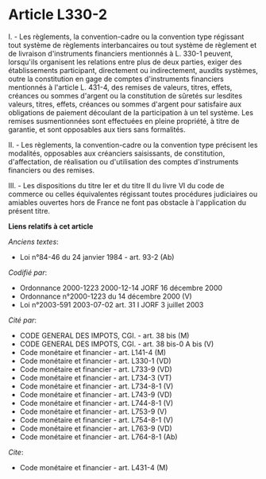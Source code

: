 # Article L330-2

I. - Les règlements, la convention-cadre ou la convention type régissant tout système de règlements interbancaires ou tout
système de règlement et de livraison d'instruments financiers mentionnés à L. 330-1 peuvent, lorsqu'ils organisent les
relations entre plus de deux parties, exiger des établissements participant, directement ou indirectement, auxdits systèmes,
outre la constitution en gage de comptes d'instruments financiers mentionnés à l'article L. 431-4, des remises de valeurs,
titres, effets, créances ou sommes d'argent ou la constitution de sûretés sur lesdites valeurs, titres, effets, créances ou
sommes d'argent pour satisfaire aux obligations de paiement découlant de la participation à un tel système. Les remises
susmentionnées sont effectuées en pleine propriété, à titre de garantie, et sont opposables aux tiers sans formalités.

II. - Les règlements, la convention-cadre ou la convention type précisent les modalités, opposables aux créanciers
saisissants, de constitution, d'affectation, de réalisation ou d'utilisation des comptes d'instruments financiers ou des
remises.

III. - Les dispositions du titre Ier et du titre II du livre VI du code de commerce ou celles équivalentes régissant toutes
procédures judiciaires ou amiables ouvertes hors de France ne font pas obstacle à l'application du présent titre.

**Liens relatifs à cet article**

_Anciens textes_:

  - Loi n°84-46 du 24 janvier 1984 - art. 93-2 (Ab)

_Codifié par_:

  - Ordonnance 2000-1223 2000-12-14 JORF 16 décembre 2000
  - Ordonnance n°2000-1223 du 14 décembre 2000 (V)
  - Loi n°2003-591 2003-07-02 art. 31 I JORF 3 juillet 2003

_Cité par_:

  - CODE GENERAL DES IMPOTS, CGI. - art. 38 bis (M)
  - CODE GENERAL DES IMPOTS, CGI. - art. 38 bis-0 A bis (V)
  - Code monétaire et financier - art. L141-4 (M)
  - Code monétaire et financier - art. L330-1 (VD)
  - Code monétaire et financier - art. L733-9 (VD)
  - Code monétaire et financier - art. L734-3 (VT)
  - Code monétaire et financier - art. L734-8-1 (V)
  - Code monétaire et financier - art. L743-9 (VD)
  - Code monétaire et financier - art. L744-8-1 (V)
  - Code monétaire et financier - art. L753-9 (V)
  - Code monétaire et financier - art. L754-8-1 (V)
  - Code monétaire et financier - art. L763-9 (VD)
  - Code monétaire et financier - art. L764-8-1 (Ab)

_Cite_:

  - Code monétaire et financier - art. L431-4 (M)
